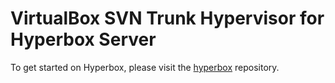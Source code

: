 # VirtualBox SVN Trunk Hypervisor for Hyperbox Server

To get started on Hyperbox, please visit the [hyperbox](https://github.com/hyperbox/hyperbox "HBox @ GitHub") repository.
